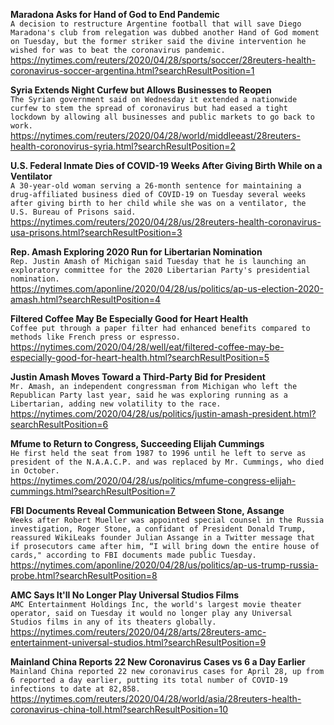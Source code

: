 **Maradona Asks for Hand of God to End Pandemic**\
`A decision to restructure Argentine football that will save Diego Maradona's club from relegation was dubbed another Hand of God moment on Tuesday, but the former striker said the divine intervention he wished for was to beat the coronavirus pandemic.`\
https://nytimes.com/reuters/2020/04/28/sports/soccer/28reuters-health-coronavirus-soccer-argentina.html?searchResultPosition=1

**Syria Extends Night Curfew but Allows Businesses to Reopen**\
`The Syrian government said on Wednesday it extended a nationwide curfew to stem the spread of coronavirus but had eased a tight lockdown by allowing all businesses and public markets to go back to work.`\
https://nytimes.com/reuters/2020/04/28/world/middleeast/28reuters-health-coronovirus-syria.html?searchResultPosition=2

**U.S. Federal Inmate Dies of COVID-19 Weeks After Giving Birth While on a Ventilator**\
`A 30-year-old woman serving a 26-month sentence for maintaining a drug-affiliated business died of COVID-19 on Tuesday several weeks after giving birth to her child while she was on a ventilator, the U.S. Bureau of Prisons said.`\
https://nytimes.com/reuters/2020/04/28/us/28reuters-health-coronavirus-usa-prisons.html?searchResultPosition=3

**Rep. Amash Exploring 2020 Run for Libertarian Nomination**\
`Rep. Justin Amash of Michigan said Tuesday that he is launching an exploratory committee for the 2020 Libertarian Party's presidential nomination.`\
https://nytimes.com/aponline/2020/04/28/us/politics/ap-us-election-2020-amash.html?searchResultPosition=4

**Filtered Coffee May Be Especially Good for Heart Health**\
`Coffee put through a paper filter had enhanced benefits compared to methods like French press or espresso.`\
https://nytimes.com/2020/04/28/well/eat/filtered-coffee-may-be-especially-good-for-heart-health.html?searchResultPosition=5

**Justin Amash Moves Toward a Third-Party Bid for President**\
`Mr. Amash, an independent congressman from Michigan who left the Republican Party last year, said he was exploring running as a Libertarian, adding new volatility to the race.`\
https://nytimes.com/2020/04/28/us/politics/justin-amash-president.html?searchResultPosition=6

**Mfume to Return to Congress, Succeeding Elijah Cummings**\
`He first held the seat from 1987 to 1996 until he left to serve as president of the N.A.A.C.P. and was replaced by Mr. Cummings, who died in October.`\
https://nytimes.com/2020/04/28/us/politics/mfume-congress-elijah-cummings.html?searchResultPosition=7

**FBI Documents Reveal Communication Between Stone, Assange**\
`Weeks after Robert Mueller was appointed special counsel in the Russia investigation, Roger Stone, a confidant of President Donald Trump, reassured WikiLeaks founder Julian Assange in a Twitter message that if prosecutors came after him, “I will bring down the entire house of cards," according to FBI documents made public Tuesday.`\
https://nytimes.com/aponline/2020/04/28/us/politics/ap-us-trump-russia-probe.html?searchResultPosition=8

**AMC Says It'll No Longer Play Universal Studios Films**\
`AMC Entertainment Holdings Inc, the world's largest movie theater operator, said on Tuesday it would no longer play any Universal Studios films in any of its theaters globally.`\
https://nytimes.com/reuters/2020/04/28/arts/28reuters-amc-entertainment-universal-studios.html?searchResultPosition=9

**Mainland China Reports 22 New Coronavirus Cases vs 6 a Day Earlier**\
`Mainland China reported 22 new coronavirus cases for April 28, up from 6 reported a day earlier, putting its total number of COVID-19 infections to date at 82,858. `\
https://nytimes.com/reuters/2020/04/28/world/asia/28reuters-health-coronavirus-china-toll.html?searchResultPosition=10

